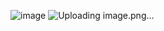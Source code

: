 ![image](https://github.com/user-attachments/assets/4cd2a487-bfee-42b0-b21e-062d9469eeaf)
![Uploading image.png…]()
